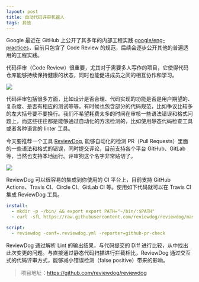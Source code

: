 ```yaml
---
layout: post
title: 自动代码评审机器人
tags: 其他
---
```


Google 最近在 GitHub 上公开了其多年的内部工程实践 [google/eng-practices](https://github.com/google/eng-practices)，目前只包含了 Code Review 的规范，后续会逐步公开其他的普遍适用的工程实践。

代码评审（Code Review）很重要，尤其对于需要多人写作的项目，它使得代码仓库能够持续保持健康的状态，同时也能促进成员之间的相互协作和学习。

![](https://raw.githubusercontent.com/ZhuPeng/pic/master/images/code_review_looks_for.png)

代码评审包括很多方面，比如设计是否合理、代码实现的功能是否是用户期望的、复杂度、是否有相应的测试等等。有时候也包含部分的代码规范，比如争议比较多的左大括号要不要换行。我们不希望耗费太多的时间在审核一些语法错误和格式问题上，而这些往往都是能够通过自动化的方法检测的，比如使用静态代码检查工具或者各种语言的 linter 工具。

今天要推荐一个工具 [ReviewDog](https://github.com/reviewdog/reviewdog), 能够自动化的检测 PR（Pull Requests）里面的一些语法和格式的错误，同时提交评论，目前支持各个平台 GitHub、GitLab 等，当然也支持本地运行。评审狗这个名字非常贴切了。 

![](https://user-images.githubusercontent.com/3797062/41810718-f91bc540-773d-11e8-8598-fbc09ce9b1c7.png)

ReviewDog 可以很容易的集成到你使用的 CI 平台上，目前支持 GitHub Actions、Travis CI、Circle CI、GitLab CI 等。使用如下代码就可以在 Travis CI 集成 ReviewDog 工具。

```yaml
install:
  - mkdir -p ~/bin/ && export export PATH="~/bin/:$PATH"
  - curl -sfL https://raw.githubusercontent.com/reviewdog/reviewdog/master/install.sh| sh -s -- -b ~/bin

script:
  - reviewdog -conf=.reviewdog.yml -reporter=github-pr-check
```

ReviewDog 通过解析 Lint 的输出结果，与代码提交的 Diff 进行比较，从中找出此次变更的问题。与直接通过静态代码扫描进行拦截相比，ReviewDog 通过交互式的代码评审方式，能够减小错误检测（false positive）带来的影响。

> 项目地址：https://github.com/reviewdog/reviewdog
